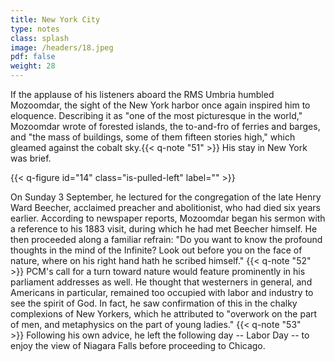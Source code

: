 ```yaml
---
title: New York City
type: notes
class: splash
image: /headers/18.jpeg
pdf: false
weight: 28
---
```


If the applause of his listeners aboard the RMS Umbria humbled
Mozoomdar, the sight of the New York harbor once again inspired him to
eloquence. Describing it as "one of the most picturesque in the world,"
Mozoomdar wrote of forested islands, the to-and-fro of ferries and
barges, and "the mass of buildings, some of them fifteen stories high,"
which gleamed against the cobalt sky.{{< q-note "51" >}} His stay in New York was
brief.

{{< q-figure id="14" class="is-pulled-left" label="" >}}

 On Sunday 3 September, he lectured for the congregation of the
late Henry Ward Beecher, acclaimed preacher and abolitionist, who had
died six years earlier. According to newspaper reports, Mozoomdar began
his sermon with a reference to his 1883 visit, during which he had met
Beecher himself. He then proceeded along a familiar refrain: "Do you
want to know the profound thoughts in the mind of the Infinite? Look out
before you on the face of nature, where on his right hand hath he
scribed himself." {{< q-note "52" >}} PCM's call for a turn toward nature would feature
prominently in his parliament addresses as well. He thought that
westerners in general, and Americans in particular, remained too
occupied with labor and industry to see the spirit of God. In fact, he
saw confirmation of this in the chalky complexions of New Yorkers, which
he attributed to "overwork on the part of men, and metaphysics on the
part of young ladies." {{< q-note "53" >}} Following his own advice, he left the
following day -- Labor Day -- to enjoy the view of Niagara Falls before
proceeding to Chicago.
